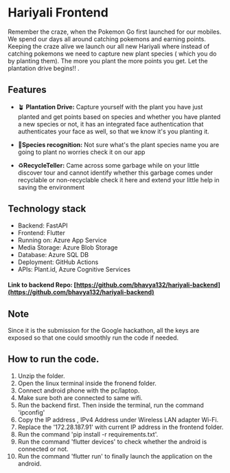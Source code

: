 # Hariyali Frontend


Remember the craze, when the Pokemon Go first launched for our mobiles. We spend our days all around catching pokemons and earning points. Keeping the craze alive we launch our all new Hariyali where instead of catching pokemons we need to capture new plant species ( which you do by planting them). The more you plant the more points you get. Let the plantation drive begins!! .


## Features

- 🪴 **Plantation Drive:** Capture yourself with the plant you have just planted and get points based on species and whether you have planted a new species or not, it has an integrated face authentication that authenticates your face as well, so that we know it's you planting it.

- 🌱**Species recognition:** Not sure what's the plant species name you are going to plant   no worries check it on our app

- ♻️**RecycleTeller:**   Came across some garbage while on your little discover tour and cannot identify whether this garbage comes under recyclable or non-recyclable check it here and extend your little help in saving the environment 

## Technology stack

- Backend: FastAPI
- Frontend: Flutter
- Running on: Azure App Service
- Media Storage: Azure Blob Storage
- Database: Azure SQL DB
- Deployment: GitHub Actions
- APIs: Plant.id, Azure Cognitive Services

#### Link to backend Repo: [https://github.com/bhavya132/hariyali-backend](https://github.com/bhavya132/hariyali-backend)

## Note
Since it is the submission for the Google hackathon, all the keys are exposed so that one could smoothly run the code if needed. 

## How to run the code.
1. Unzip the folder.
2. Open the linux terminal inside the fronend folder.
3. Connect android phone with the pc/laptop.
4. Make sure both are connected to same wifi.
5. Run the backend first. Then inside the terminal, run the command 'ipconfig'
6. Copy the IP address ,  IPv4 Address under Wireless LAN adapter Wi-Fi. 
7. Replace the '172.28.187.91' with current IP address in the frontend folder.
8. Run the command 'pip install -r requirements.txt'.
9. Run the command 'flutter devices' to check whether the android is connected or not.
10. Run the command 'flutter run' to finally launch the application on the android.
